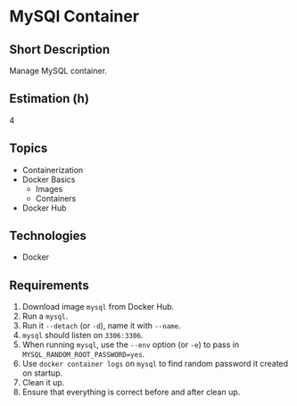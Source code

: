 # MySQl Container

## Short Description

Manage MySQL container.

## Estimation (h)

4

## Topics

* Containerization
* Docker Basics
  * Images
  * Containers
* Docker Hub

## Technologies

* Docker

## Requirements

1. Download image `mysql` from Docker Hub.
2. Run a `mysql`.
3. Run it `--detach` (or `-d`), name it with `--name`.
4. `mysql` should listen on `3306:3306`.
5. When running `mysql`, use the `--env` option (or `-e`) to pass in `MYSQL_RANDOM_ROOT_PASSWORD=yes`.
6. Use `docker container logs` on `mysql` to find random password it created on startup.
7. Clean it up.
8. Ensure that everything is correct before and after clean up.
